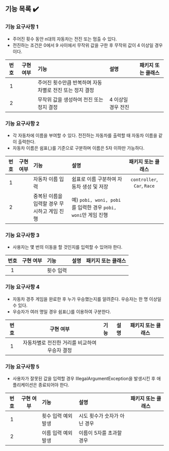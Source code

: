 ## 기능 목록 ✔️

### 기능 요구사항 1 

- 주어진 횟수 동안 n대의 자동차는 전진 또는 멈출 수 있다.
- 전진하는 조건은 0에서 9 사이에서 무작위 값을 구한 후 무작위 값이 4 이상일 경우이다.

| 번호 | 구현 여부 | 기능                              | 설명          | 패키지 또는 클래스 |
|:--:|:-----:|:--------------------------------|:------------|:--------:|
| 1  |       | 주어진 횟수만큼 반복하며 자동차별로 전진 또는 정지 결정 |             |          |
| 2  |       | 무작위 값을 생성하여 전진 또는 정지 결정  | 4 이상일 경우 전진            |          |

### 기능 요구사항 2

- 각 자동차에 이름을 부여할 수 있다. 전진하는 자동차를 출력할 때 자동차 이름을 같이 출력한다.
- 자동차 이름은 쉼표(,)를 기준으로 구분하며 이름은 5자 이하만 가능하다.

| 번호 | 구현 여부 | 기능                        | 설명                                                |          패키지 또는 클래스          |
|:--:|:-----:|:--------------------------|:--------------------------------------------------|:--------------------------:|
| 1  |       | 자동차 이름 입력                 | 쉼표로 이름 구분하여 자동차 생성 및 저장                           | `controller`, `Car`, `Race` |
| 2  |       | 중복된 이름을 입력할 경우 무시하고 게임 진행 | 예) `pobi, woni, pobi`를 입력한 경우 `pobi, woni`만 게임 진행 |                            |

### 기능 요구사항 3

- 사용자는 몇 번의 이동을 할 것인지를 입력할 수 있어야 한다.

| 번호 | 구현 여부 | 기능    | 설명 | 패키지 또는 클래스 |
|:--:|:-----:|:------|:---|:--------:|
| 1  |       | 횟수 입력 |    |          |

### 기능 요구사항 4

- 자동차 경주 게임을 완료한 후 누가 우승했는지를 알려준다. 우승자는 한 명 이상일 수 있다.
- 우승자가 여러 명일 경우 쉼표(,)를 이용하여 구분한다.

| 번호 |           구현 여부           | 기능 | 설명 | 패키지 또는 클래스 |
|:--:|:-------------------------:|:---|:---|:--------:|
| 1  | 자동차별로 전진한 거리를 비교하여 우승자 결정 |    |    |          |

### 기능 요구사항 5

- 사용자가 잘못된 값을 입력할 경우 IllegalArgumentException을 발생시킨 후 애플리케이션은 종료되어야 한다.

| 번호 | 구현 여부 | 기능          | 설명               | 패키지 또는 클래스 |
|:--:|:-----:|:------------|:-----------------|:--------:|
| 1  |       | 횟수 입력 예외 발생 | 시도 횟수가 숫자가 아닌 경우 |          |
| 2  |       | 이름 입력 예외 발생 | 이름이 5자를 초과할 경우 |          |